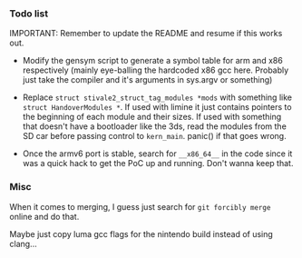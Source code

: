 ### Todo list

IMPORTANT: Remember to update the README and resume if this works out.

- Modify the gensym script to generate a symbol table for arm and x86 respectively (mainly eye-balling the hardcoded x86 gcc here. Probably just take the compiler and it's arguments in sys.argv or something)

- Replace `struct stivale2_struct_tag_modules *mods` with something like `struct HandoverModules *`. If used with limine it just contains pointers to the beginning of each module and their sizes. If used with something that doesn't have a bootloader like the 3ds, read the modules from the SD car before passing control to `kern_main`. panic() if that goes wrong.

- Once the armv6 port is stable, search for `__x86_64__` in the code since it was a quick hack to get the PoC up and running. Don't wanna keep that.

### Misc
When it comes to merging, I guess just search for `git forcibly merge` online and do that.





























Maybe just copy luma gcc flags for the nintendo build instead of using clang...



















